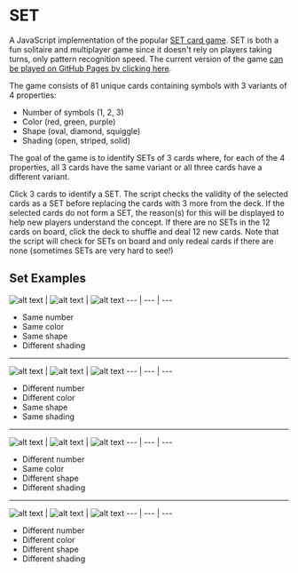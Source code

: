 # SET
A JavaScript implementation of the popular [SET card game](https://en.wikipedia.org/wiki/Set_(card_game)).  SET is both a fun solitaire and multiplayer game since it doesn't rely on players taking turns, only pattern recognition speed.  The current version of the game [can be played on GitHub Pages by clicking here](https://jpritcha3-14.github.io/set-card-game/).

The game consists of 81 unique cards containing symbols with 3 variants of 4 properties: 
* Number of symbols (1, 2, 3)
* Color (red, green, purple)
* Shape (oval, diamond, squiggle)
* Shading (open, striped, solid)

The goal of the game is to identify SETs of 3 cards where, for each of the 4 properties, all 3 cards have the same variant or all three cards have a different variant.

Click 3 cards to identify a SET.  The script checks the validity of the selected cards as a SET before replacing the cards with 3 more from the deck.  If the selected cards do not form a SET, the reason(s) for this will be displayed to help new players understand the concept.  If there are no SETs in the 12 cards on board, click the deck to shuffle and deal 12 new cards.  Note that the script will check for SETs on board and only redeal cards if there are none (sometimes SETs are very hard to see!)

## Set Examples 
![alt text](https://github.com/jpritcha3-14/set-card-game/blob/master/cards/4.png) | 
![alt text](https://github.com/jpritcha3-14/set-card-game/blob/master/cards/13.png) | 
![alt text](https://github.com/jpritcha3-14/set-card-game/blob/master/cards/22.png)
--- | --- | ---
* Same number
* Same color
* Same shape
* Different shading
***
![alt text](https://github.com/jpritcha3-14/set-card-game/blob/master/cards/24.png) | 
![alt text](https://github.com/jpritcha3-14/set-card-game/blob/master/cards/52.png) | 
![alt text](https://github.com/jpritcha3-14/set-card-game/blob/master/cards/80.png)
--- | --- | ---
* Different number
* Different color
* Same shape
* Same shading
***
![alt text](https://github.com/jpritcha3-14/set-card-game/blob/master/cards/77.png) | 
![alt text](https://github.com/jpritcha3-14/set-card-game/blob/master/cards/54.png) | 
![alt text](https://github.com/jpritcha3-14/set-card-game/blob/master/cards/70.png)
--- | --- | ---
* Different number
* Same color
* Different shape
* Different shading
***
![alt text](https://github.com/jpritcha3-14/set-card-game/blob/master/cards/16.png) | 
![alt text](https://github.com/jpritcha3-14/set-card-game/blob/master/cards/32.png) | 
![alt text](https://github.com/jpritcha3-14/set-card-game/blob/master/cards/72.png)
--- | --- | ---
* Different number
* Different color
* Different shape
* Different shading
